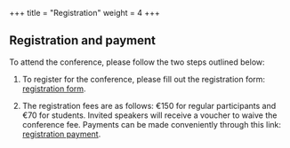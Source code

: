 +++
title = "Registration"
weight = 4
+++


<!---

**TODO** 

- Add link to registration form
- On-site or online? (If online is a possibility!)
- Abstract submission
- Deadlines
- Add "Other useful links"
[WATOC conference](https://www.watoc2025.no) Oslo, Norway, June 21-27
[Reusable librariers in Quantum Chemistry](https://www.helsinki.fi/en/conferences/reusable-libraries-quantum-chemistry-2025) Helsinki, Finland, June 29-July 3

--->


## Registration and payment
To attend the conference, please follow the two steps outlined below:

1. To register for the conference, please fill out the registration form: [registration form](https://forms.gle/VPC8UDni7dvzs82u7). 

2. The registration fees are as follows: €150 for regular participants and €70 for students. Invited speakers will receive a voucher to waive the conference fee. Payments can be made conveniently through this link: [registration payment](https://hi.converia.de/frontend/index.php?sub=123).




